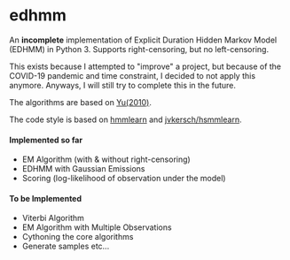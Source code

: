 # edhmm
An **incomplete** implementation of Explicit Duration Hidden Markov Model (EDHMM) in Python 3. Supports right-censoring, but no left-censoring.

This exists because I attempted to "improve" a project, but because of the COVID-19 pandemic and time constraint, I decided to not apply this anymore. Anyways, I will still try to complete this in the future.

The algorithms are based on [Yu(2010)](https://www.sciencedirect.com/science/article/pii/S0004370209001416).

The code style is based on [hmmlearn](https://github.com/hmmlearn/hmmlearn) and [jvkersch/hsmmlearn](https://github.com/jvkersch/hsmmlearn).

#### Implemented so far
- EM Algorithm (with & without right-censoring) 
- EDHMM with Gaussian Emissions
- Scoring (log-likelihood of observation under the model)

#### To be Implemented
- Viterbi Algorithm
- EM Algorithm with Multiple Observations
- Cythoning the core algorithms
- Generate samples
etc...
